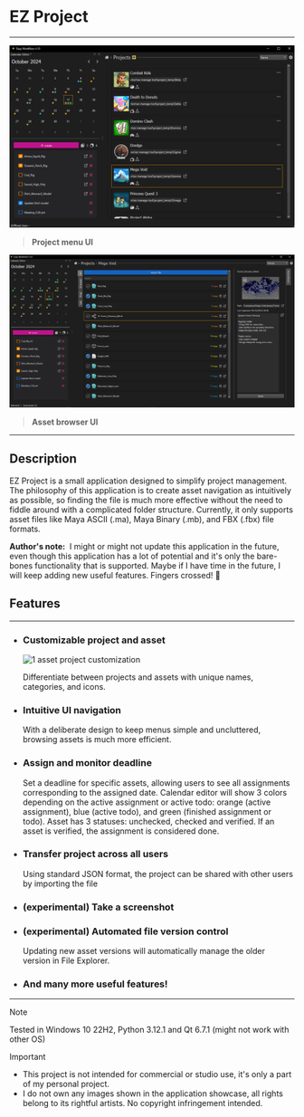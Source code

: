 # EZ Project
---

![Project_Menu_UI](/docs/Project_Menu_UI.PNG)
> **Project menu UI**

![Asset_Browser_UI](/docs/Asset_Browser_UI.PNG)
> **Asset browser UI**

---

## Description

EZ Project is a small application designed to simplify project management. The philosophy of this application is to create asset navigation as intuitively as possible, so finding the file is much more effective without the need to fiddle around with a complicated folder structure. Currently, it only supports asset files like Maya ASCII (.ma), Maya Binary (.mb), and FBX (.fbx) file formats.

**Author's note:** 
I might or might not update this application in the future, even though this application has a lot of potential and it's only the bare-bones functionality that is supported. Maybe if I have time in the future, I will keep adding new useful features. Fingers crossed! 🤞

## Features
---
- ### Customizable project and asset
  ![1 asset project customization](https://github.com/user-attachments/assets/d8eb3538-f207-4434-aab2-2ca04853eb1f)

    Differentiate between projects and assets with unique names, categories, and icons.

- ### Intuitive UI navigation

    With a deliberate design to keep menus simple and uncluttered, browsing assets is much more efficient.

- ### Assign and monitor deadline

    Set a deadline for specific assets, allowing users to see all assignments corresponding to the assigned date.
    Calendar editor will show 3 colors depending on the active assignment or active todo: orange (active assignment), blue (active todo), and green (finished assignment or todo). 
    Asset has 3 statuses: unchecked, checked and verified. If an asset is verified, the assignment is considered done.

- ### Transfer project across all users

    Using standard JSON format, the project can be shared with other users by importing the file

- ### (experimental) Take a screenshot

- ### (experimental) Automated file version control

    Updating new asset versions will automatically manage the older version in File Explorer.

- ### And many more useful features!

---

> [!NOTE]  
> Tested in Windows 10 22H2, Python 3.12.1 and Qt 6.7.1 (might not work with other OS)

> [!IMPORTANT]  
> - This project is not intended for commercial or studio use, it's only a part of my personal project.
> - I do not own any images shown in the application showcase, all rights belong to its rightful artists. No copyright infringement intended.
